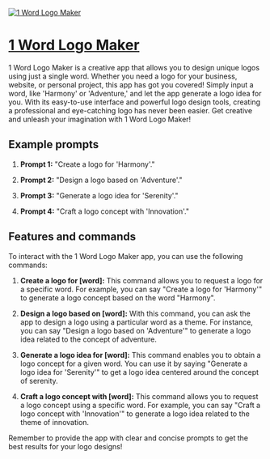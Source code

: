 [![1 Word Logo Maker](https://files.oaiusercontent.com/file-lMDvbXxOv2YWg5YOY5EUpVzT?se=2123-10-18T15%3A48%3A27Z&sp=r&sv=2021-08-06&sr=b&rscc=max-age%3D31536000%2C%20immutable&rscd=attachment%3B%20filename%3D7709099b-98f4-4a58-9724-b96bffade123.png&sig=d3NkgKQnepwNA%2By8WX%2B2XNMT9l1hU8rEGfJTgX3YW0Y%3D)](https://chat.openai.com/g/g-8p3Y1eu6e-1-word-logo-maker)

# [1 Word Logo Maker](https://chat.openai.com/g/g-8p3Y1eu6e-1-word-logo-maker)

1 Word Logo Maker is a creative app that allows you to design unique logos using just a single word. Whether you need a logo for your business, website, or personal project, this app has got you covered! Simply input a word, like 'Harmony' or 'Adventure,' and let the app generate a logo idea for you. With its easy-to-use interface and powerful logo design tools, creating a professional and eye-catching logo has never been easier. Get creative and unleash your imagination with 1 Word Logo Maker!

## Example prompts

1. **Prompt 1:** "Create a logo for 'Harmony'."

2. **Prompt 2:** "Design a logo based on 'Adventure'."

3. **Prompt 3:** "Generate a logo idea for 'Serenity'."

4. **Prompt 4:** "Craft a logo concept with 'Innovation'."


## Features and commands

To interact with the 1 Word Logo Maker app, you can use the following commands:

1. **Create a logo for [word]:** This command allows you to request a logo for a specific word. For example, you can say "Create a logo for 'Harmony'" to generate a logo concept based on the word "Harmony".

2. **Design a logo based on [word]:** With this command, you can ask the app to design a logo using a particular word as a theme. For instance, you can say "Design a logo based on 'Adventure'" to generate a logo idea related to the concept of adventure.

3. **Generate a logo idea for [word]:** This command enables you to obtain a logo concept for a given word. You can use it by saying "Generate a logo idea for 'Serenity'" to get a logo idea centered around the concept of serenity.

4. **Craft a logo concept with [word]:** This command allows you to request a logo concept using a specific word. For example, you can say "Craft a logo concept with 'Innovation'" to generate a logo idea related to the theme of innovation.

Remember to provide the app with clear and concise prompts to get the best results for your logo designs!